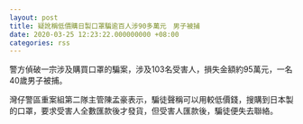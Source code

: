 ```yaml
---
layout: post
title: 疑訛稱低價購日製口罩騙逾百人涉90多萬元　男子被捕
date: 2020-03-25 12:23:22.000000000 +08:00
categories: rss
---
```


警方偵破一宗涉及購買口罩的騙案，涉及103名受害人，損失金額約95萬元，一名40歲男子被捕。

灣仔警區重案組第二隊主管陳孟豪表示，騙徒聲稱可以用較低價錢，搜購到日本製的口罩，要求受害人全數匯款後才發貨，但受害人匯款後，騙徒便失去聯絡。
